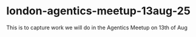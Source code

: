 # london-agentics-meetup-13aug-25
This is to capture work we will do in the Agentics Meetup on 13th of Aug
